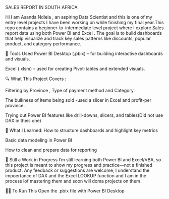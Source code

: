 SALES REPORT IN SOUTH AFRICA

Hi I am Asanda Ndlela , an aspiring Data Scientist and this is one of my entry level projects I have been working on while finishing my final year.This repo contains a beginner-to-intermediate level project where I explore Sales report  data using both Power BI and Excel . The goal is to build dashboards that help visualize and track key sales patterns like discounts, popular product, and category performance.

🧰 Tools Used Power BI Desktop (.pbix) – for building interactive dashboards and visuals.

Excel (.xlsm) – used for creating Pivot-tables and extended visuals.

🔍 What This Project Covers :

Filtering by Province , Type of payment method and Category.

The bulkness of items being sold -used a slicer in Excel and profit-per province.

Trying out Power BI features like drill-downs, slicers, and tables(Did not use DAX in theis one)

🧪 What I Learned: How to structure dashboards and highlight key metrics

Basic data modeling in Power BI

How to clean and prepare data for reporting

🚧 Still a Work in Progress I’m still learning both Power BI and Excel/VBA, so this project is meant to show my progress and practice—not a finished product. Any feedback or suggestions are welcome, I understand the impoertance of DAX and the Excel LOOKUP function and I am in the process lof mastering them and soon will doma projects on them .

🏃‍♂️ To Run This Open the .pbix file with Power BI Desktop

